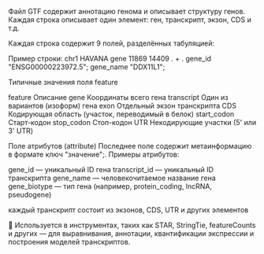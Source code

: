 Файл GTF содержит аннотацию генома и описывает структуру генов.
Каждая строка описывает один элемент: ген, транскрипт, экзон, CDS и т.д.

Каждая строка содержит 9 полей, разделённых табуляцией:
<seqname>  <source>  <feature>  <start>  <end>  <score>  <strand>  <frame>  <attribute>

Пример строки:
chr1	HAVANA	gene	11869	14409	.	+	.	gene_id "ENSG00000223972.5"; gene_name "DDX11L1";

Типичные значения поля feature

feature	Описание
gene	Координаты всего гена
transcript	Один из вариантов (изоформ) гена
exon	Отдельный экзон транскрипта
CDS	Кодирующая область (участок, переводимый в белок)
start_codon	Старт-кодон
stop_codon	Стоп-кодон
UTR	Некодирующие участки (5' или 3' UTR)

Поле атрибутов (attribute)
Последнее поле содержит метаинформацию в формате ключ "значение";.
Примеры атрибутов:

gene_id — уникальный ID гена
transcript_id — уникальный ID транскрипта
gene_name — человекочитаемое название гена
gene_biotype — тип гена (например, protein_coding, lncRNA, pseudogene)


каждый транскрипт состоит из экзонов, CDS, UTR и других элементов

📌 Используется в инструментах, таких как STAR, StringTie, featureCounts и других — для выравнивания, аннотации, квантификации экспрессии и построения моделей транскриптов.


